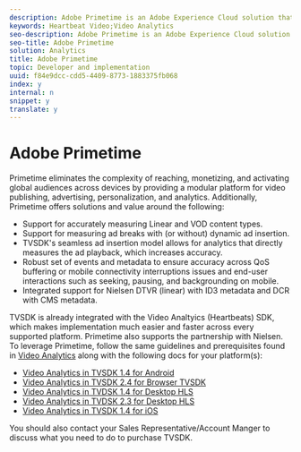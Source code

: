```yaml
---
description: Adobe Primetime is an Adobe Experience Cloud solution that helps content programmers and distributors monetize video on every connected screen.
keywords: Heartbeat Video;Video Analytics
seo-description: Adobe Primetime is an Adobe Experience Cloud solution that helps content programmers and distributors monetize video on every connected screen.
seo-title: Adobe Primetime
solution: Analytics
title: Adobe Primetime
topic: Developer and implementation
uuid: f84e9dcc-cdd5-4409-8773-1883375fb068
index: y
internal: n
snippet: y
translate: y
---
```


# Adobe Primetime

Primetime eliminates the complexity of reaching, monetizing, and activating global audiences across devices by providing a modular platform for video publishing, advertising, personalization, and analytics. Additionally, Primetime offers solutions and value around the following: 


* Support for accurately measuring Linear and VOD content types.
* Support for measuring ad breaks with (or without) dynamic ad insertion.
* TVSDK's seamless ad insertion model allows for analytics that directly measures the ad playback, which increases accuracy.
* Robust set of events and metadata to ensure accuracy across QoS buffering or mobile connectivity interruptions issues and end-user interactions such as seeking, pausing, and backgrounding on mobile.
* Integrated support for Nielsen DTVR (linear) with ID3 metadata and DCR with CMS metadata.


TVSDK is already integrated with the Video Analtyics (Heartbeats) SDK, which makes implementation much easier and faster across every supported platform. Primetime also supports the partnership with Nielsen. To leverage Primetime, follow the same guidelines and prerequisites found in [ Video Analytics](../../video_get_started/c_vhl_heartbeat-paths/c_vhl_va-path.md#concept_928146A7583A482187BB3D5FEAC205B6) along with the following docs for your platform(s): 


* [ Video Analytics in TVSDK 1.4 for Android](http://help.adobe.com/en_US/primetime/psdk/android/1.4/index.html#Video_analytics)
* [ Video Analytics in TVSDK 2.4 for Browser TVSDK](http://help.adobe.com/en_US/primetime/psdk/browser/2.4/index.html#Video_analytics)
* [ Video Analytics in TVDSK 1.4 for Desktop HLS](http://help.adobe.com/en_US/primetime/psdk/dhls/1.4/index.html#Video_analytics)
* [ Video Analytics in TVDSK 2.3 for Desktop HLS](http://help.adobe.com/en_US/primetime/psdk/dhls/2.3/index.html#Video_analytics)
* [ Video Analytics in TVSDK 1.4 for iOS](http://help.adobe.com/en_US/primetime/psdk/ios/1.4/index.html#Video_analytics)


You should also contact your Sales Representative/Account Manger to discuss what you need to do to purchase TVSDK. 
